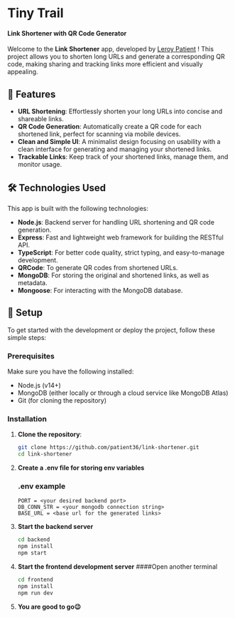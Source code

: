 # Tiny Trail
#### Link Shortener with QR Code Generator

Welcome to the **Link Shortener** app, developed by [Leroy Patient](https://github.com/patient36) ! This project allows you to shorten long URLs and generate a corresponding QR code, making sharing and tracking links more efficient and visually appealing.

## 🚀 Features

- **URL Shortening**: Effortlessly shorten your long URLs into concise and shareable links.
- **QR Code Generation**: Automatically create a QR code for each shortened link, perfect for scanning via mobile devices.
- **Clean and Simple UI**: A minimalist design focusing on usability with a clean interface for generating and managing your shortened links.
- **Trackable Links**: Keep track of your shortened links, manage them, and monitor usage.

## 🛠️ Technologies Used

This app is built with the following technologies:

- **Node.js**: Backend server for handling URL shortening and QR code generation.
- **Express**: Fast and lightweight web framework for building the RESTful API.
- **TypeScript**: For better code quality, strict typing, and easy-to-manage development.
- **QRCode**: To generate QR codes from shortened URLs.
- **MongoDB**: For storing the original and shortened links, as well as metadata.
- **Mongoose**: For interacting with the MongoDB database.

## 🔧 Setup

To get started with the development or deploy the project, follow these simple steps:

### Prerequisites

Make sure you have the following installed:

- Node.js (v14+)
- MongoDB (either locally or through a cloud service like MongoDB Atlas)
- Git (for cloning the repository)

### Installation

1. **Clone the repository**:

   ```bash
   git clone https://github.com/patient36/link-shortener.git
   cd link-shortener
   ```

2. **Create a .env file for storing env variables**

   ### .env example

   ```
   PORT = <your desired backend port>
   DB_CONN_STR = <your mongodb connection string>
   BASE_URL = <base url for the generated links>

   ```

3. **Start the backend server**

   ```bash
   cd backend
   npm install
   npm start
   ```

4. **Start the frontend development server**
      ####Open another terminal
      ```bash
      cd frontend
      npm install
      npm run dev
      ```
5. **You are good to go😉**

